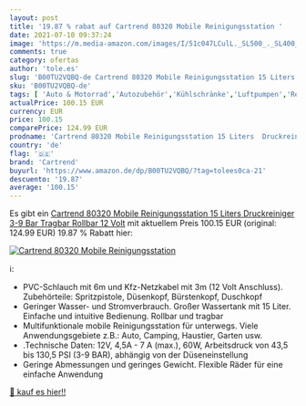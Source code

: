```yaml
---
layout: post
title: '19.87 % rabat auf Cartrend 80320 Mobile Reinigungsstation '
date: 2021-07-10 09:37:24
image: 'https://m.media-amazon.com/images/I/51c047LCulL._SL500_._SL400_.jpg'
comments: true
category: ofertas
author: 'tole.es'
slug: 'B00TU2VQBQ-de Cartrend 80320 Mobile Reinigungsstation 15 Liters...'
sku: 'B00TU2VQBQ-de'
tags: [ 'Auto & Motorrad','Autozubehör','Kühlschränke','Luftpumpen','Reinigung & Pflege','cartrend', ]
actualPrice: 100.15 EUR
currency: EUR
price: 100.15
comparePrice: 124.99 EUR
prodname: 'Cartrend 80320 Mobile Reinigungsstation 15 Liters  Druckreiniger 3-9 Bar  Tragbar  Rollbar  12 Volt'
country: 'de'
flag: '🇩🇪'
brand: 'Cartrend'
buyurl: 'https://www.amazon.de/dp/B00TU2VQBQ/?tag=tolees0ca-21'
descuento: '19.87'
average: '100.15'
---
```


Es gibt ein [Cartrend 80320 Mobile Reinigungsstation 15 Liters  Druckreiniger 3-9 Bar  Tragbar  Rollbar  12 Volt](https://www.amazon.de/dp/B00TU2VQBQ/?tag=tolees0ca-21) mit aktuellem Preis 100.15 EUR (original: 124.99 EUR) 19.87 % Rabatt hier:

[![Cartrend 80320 Mobile Reinigungsstation ](https://m.media-amazon.com/images/I/51c047LCulL._SL500_._SL400_.jpg)](https://www.amazon.de/dp/B00TU2VQBQ/?tag=tolees0ca-21)

ℹ️:

- PVC-Schlauch mit 6m und Kfz-Netzkabel mit 3m (12 Volt Anschluss). Zubehörteile: Spritzpistole, Düsenkopf, Bürstenkopf, Duschkopf
- Geringer Wasser- und Stromverbrauch. Großer Wassertank mit 15 Liter. Einfache und intuitive Bedienung. Rollbar und tragbar
- Multifunktionale mobile Reinigungsstation für unterwegs. Viele Anwendungsgebiete z.B.: Auto, Camping, Haustier, Garten usw.
- .Technische Daten: 12V, 4,5A - 7 A (max.), 60W, Arbeitsdruck von 43,5 bis 130,5 PSI (3-9 BAR), abhängig von der Düseneinstellung
- Geringe Abmessungen und geringes Gewicht. Flexible Räder für eine einfache Anwendung

[🛒 kauf es hier!!](https://www.amazon.de/dp/B00TU2VQBQ/?tag=tolees0ca-21)
